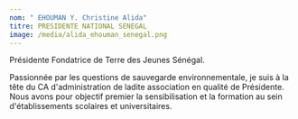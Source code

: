 ```yaml
---
nom: " EHOUMAN Y. Christine Alida"
titre: PRESIDENTE NATIONAL SENEGAL
image: /media/alida_ehouman_senegal.png
---
```

Présidente Fondatrice de Terre des Jeunes Sénégal.

Passionnée par les questions de sauvegarde environnementale, je suis à la tête du CA d'administration de ladite association en qualité de Présidente. Nous avons pour objectif premier la sensibilisation et la formation au sein d'établissements scolaires et universitaires.
